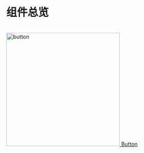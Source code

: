 # 组件总览
<br>

<a href="/component/button">
<img src="/overview-button.png" width="300" alt="button">
Button
</a>

